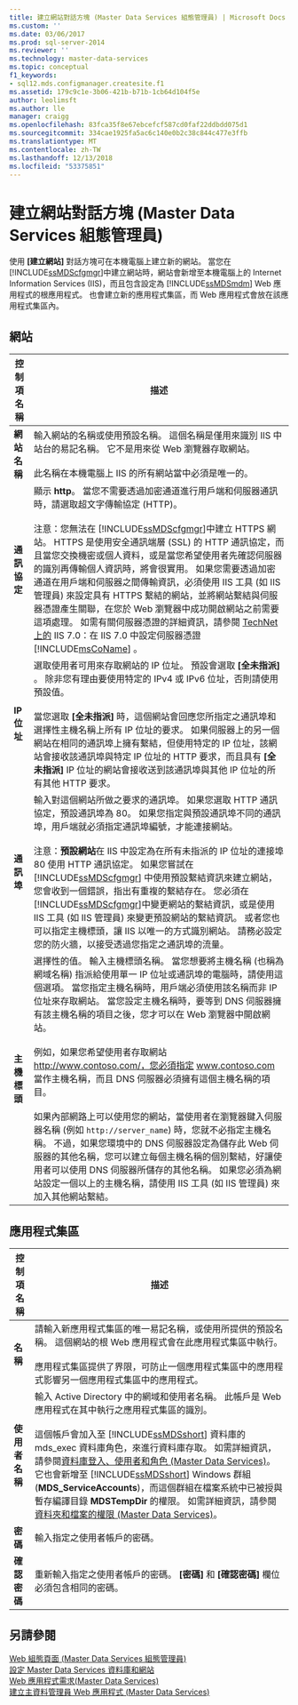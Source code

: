 ```yaml
---
title: 建立網站對話方塊 (Master Data Services 組態管理員) | Microsoft Docs
ms.custom: ''
ms.date: 03/06/2017
ms.prod: sql-server-2014
ms.reviewer: ''
ms.technology: master-data-services
ms.topic: conceptual
f1_keywords:
- sql12.mds.configmanager.createsite.f1
ms.assetid: 179c9c1e-3b06-421b-b71b-1cb64d104f5e
author: leolimsft
ms.author: lle
manager: craigg
ms.openlocfilehash: 83fca35f8e67ebcefcf587cd0faf22ddbdd075d1
ms.sourcegitcommit: 334cae1925fa5ac6c140e0b2c38c844c477e3ffb
ms.translationtype: MT
ms.contentlocale: zh-TW
ms.lasthandoff: 12/13/2018
ms.locfileid: "53375851"
---
```

# <a name="create-website-dialog-box-master-data-services-configuration-manager"></a>建立網站對話方塊 (Master Data Services 組態管理員)
  使用 **[建立網站]** 對話方塊可在本機電腦上建立新的網站。 當您在 [!INCLUDE[ssMDScfgmgr](../includes/ssmdscfgmgr-md.md)]中建立網站時，網站會新增至本機電腦上的 Internet Information Services (IIS)，而且包含設定為 [!INCLUDE[ssMDSmdm](../includes/ssmdsmdm-md.md)] Web 應用程式的根應用程式。 也會建立新的應用程式集區，而 Web 應用程式會放在該應用程式集區內。  
  
## <a name="web-site"></a>網站  
  
|控制項名稱|描述|  
|------------------|-----------------|  
|**網站名稱**|輸入網站的名稱或使用預設名稱。 這個名稱是僅用來識別 IIS 中站台的易記名稱。 它不是用來從 Web 瀏覽器存取網站。<br /><br /> 此名稱在本機電腦上 IIS 的所有網站當中必須是唯一的。|  
|**通訊協定**|顯示 **http**。 當您不需要透過加密通道進行用戶端和伺服器通訊時，請選取超文字傳輸協定 (HTTP)。<br /><br /> 注意：您無法在 [!INCLUDE[ssMDScfgmgr](../includes/ssmdscfgmgr-md.md)]中建立 HTTPS 網站。 HTTPS 是使用安全通訊端層 (SSL) 的 HTTP 通訊協定，而且當您交換機密或個人資料，或是當您希望使用者先確認伺服器的識別再傳輸個人資訊時，將會很實用。 如果您需要透過加密通道在用戶端和伺服器之間傳輸資訊，必須使用 IIS 工具 (如 IIS 管理員) 來設定具有 HTTPS 繫結的網站，並將網站繫結與伺服器憑證產生關聯，在您於 Web 瀏覽器中成功開啟網站之前需要這項處理。 如需有關伺服器憑證的詳細資訊，請參閱 [TechNet 上的](https://go.microsoft.com/fwlink/?LinkId=163220) IIS 7.0：在 IIS 7.0 中設定伺服器憑證 [!INCLUDE[msCoName](../includes/msconame-md.md)] 。|  
|**IP 位址**|選取使用者可用來存取網站的 IP 位址。 預設會選取 **[全未指派]** 。 除非您有理由要使用特定的 IPv4 或 IPv6 位址，否則請使用預設值。<br /><br /> 當您選取 **[全未指派]** 時，這個網站會回應您所指定之通訊埠和選擇性主機名稱上所有 IP 位址的要求。 如果伺服器上的另一個網站在相同的通訊埠上擁有繫結，但使用特定的 IP 位址，該網站會接收該通訊埠與特定 IP 位址的 HTTP 要求，而且具有 **[全未指派]** IP 位址的網站會接收送到該通訊埠與其他 IP 位址的所有其他 HTTP 要求。|  
|**通訊埠**|輸入對這個網站所做之要求的通訊埠。 如果您選取 HTTP 通訊協定，預設通訊埠為 80。 如果您指定與預設通訊埠不同的通訊埠，用戶端就必須指定通訊埠編號，才能連接網站。<br /><br /> 注意：**預設網站**在 IIS 中設定為在所有未指派的 IP 位址的連接埠 80 使用 HTTP 通訊協定。 如果您嘗試在 [!INCLUDE[ssMDScfgmgr](../includes/ssmdscfgmgr-md.md)] 中使用預設繫結資訊來建立網站，您會收到一個錯誤，指出有重複的繫結存在。 您必須在 [!INCLUDE[ssMDScfgmgr](../includes/ssmdscfgmgr-md.md)]中變更網站的繫結資訊，或是使用 IIS 工具 (如 IIS 管理員) 來變更預設網站的繫結資訊。 或者您也可以指定主機標頭，讓 IIS 以唯一的方式識別網站。 請務必設定您的防火牆，以接受透過您指定之通訊埠的流量。|  
|**主機標頭**|選擇性的值。 輸入主機標頭名稱。 當您想要將主機名稱 (也稱為網域名稱) 指派給使用單一 IP 位址或通訊埠的電腦時，請使用這個選項。 當您指定主機名稱時，用戶端必須使用該名稱而非 IP 位址來存取網站。 當您設定主機名稱時，要等到 DNS 伺服器擁有該主機名稱的項目之後，您才可以在 Web 瀏覽器中開啟網站。<br /><br /> 例如，如果您希望使用者存取網站 http://www.contoso.com/，您必須指定 www.contoso.com 當作主機名稱，而且 DNS 伺服器必須擁有這個主機名稱的項目。<br /><br /> 如果內部網路上可以使用您的網站，當使用者在瀏覽器鍵入伺服器名稱 (例如 `http://server_name`) 時，您就不必指定主機名稱。 不過，如果您環境中的 DNS 伺服器設定為儲存此 Web 伺服器的其他名稱，您可以建立每個主機名稱的個別繫結，好讓使用者可以使用 DNS 伺服器所儲存的其他名稱。 如果您必須為網站設定一個以上的主機名稱，請使用 IIS 工具 (如 IIS 管理員) 來加入其他網站繫結。|  
  
## <a name="application-pool"></a>應用程式集區  
  
|控制項名稱|描述|  
|------------------|-----------------|  
|**名稱**|請輸入新應用程式集區的唯一易記名稱，或使用所提供的預設名稱。 這個網站的根 Web 應用程式會在此應用程式集區中執行。<br /><br /> 應用程式集區提供了界限，可防止一個應用程式集區中的應用程式影響另一個應用程式集區中的應用程式。|  
|**使用者名稱**|輸入 Active Directory 中的網域和使用者名稱。 此帳戶是 Web 應用程式在其中執行之應用程式集區的識別。<br /><br /> 這個帳戶會加入至 [!INCLUDE[ssMDSshort](../includes/ssmdsshort-md.md)] 資料庫的 mds_exec 資料庫角色，來進行資料庫存取。 如需詳細資訊，請參閱[資料庫登入、使用者和角色 &#40;Master Data Services&#41;](database-logins-users-and-roles-master-data-services.md)。 它也會新增至 [!INCLUDE[ssMDSshort](../includes/ssmdsshort-md.md)] Windows 群組 (**MDS_ServiceAccounts**)，而這個群組在檔案系統中已被授與暫存編譯目錄 **MDSTempDir** 的權限。 如需詳細資訊，請參閱[資料夾和檔案的權限 &#40;Master Data Services&#41;](../../2014/master-data-services/folder-and-file-permissions-master-data-services.md)。|  
|**密碼**|輸入指定之使用者帳戶的密碼。|  
|**確認密碼**|重新輸入指定之使用者帳戶的密碼。 **[密碼]** 和 **[確認密碼]** 欄位必須包含相同的密碼。|  
  
## <a name="see-also"></a>另請參閱  
 [Web 組態頁面 &#40;Master Data Services 組態管理員&#41;](../../2014/master-data-services/web-configuration-page-master-data-services-configuration-manager.md)   
 [設定 Master Data Services 資料庫和網站](../../2014/master-data-services/set-up-the-database-and-website-for-master-data-services.md)   
 [Web 應用程式需求&#40;Master Data Services&#41;](install-windows/web-application-requirements-master-data-services.md)   
 [建立主資料管理員 Web 應用程式 &#40;Master Data Services&#41;](install-windows/create-a-master-data-manager-web-application-master-data-services.md)  
  
  
